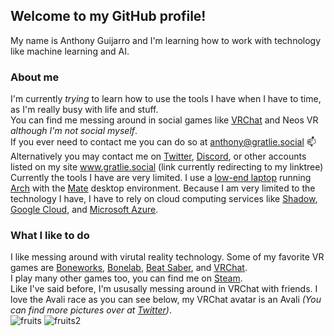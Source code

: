 ## Welcome to my GitHub profile!
My name is Anthony Guijarro and I'm learning how to work with technology like machine learning and AI.

### About me
I'm currently *trying* to learn how to use the tools I have when I have to time, as I'm really busy with life and stuff.\
You can find me messing around in social games like [VRChat][vrc] and Neos VR *although I'm not social myself*.\
If you ever need to contact me you can do so at anthony@gratlie.social 📫\
Alternatively you may contact me on [Twitter][twt], [Discord][discord], or other accounts listed on my site www.gratlie.social (link currently redirecting to my linktree)\
Currently the tools I have are very limited. I use a [low-end laptop][laptop] running [Arch][arch] with the [Mate][mate] desktop environment. Because I am very limited to the technology I have, I have to rely on cloud computing services like [Shadow][shadow], [Google Cloud][gcloud], and [Microsoft Azure][azure].

### What I like to do
I like messing around with virutal reality technology. Some of my favorite VR games are [Boneworks][slz], [Bonelab][slz], [Beat Saber][bs], and [VRChat][vrchat].\
I play many other games too, you can find me on [Steam].\
Like I've said before, I'm ususally messing around in VRChat with friends. I love the Avali race as you can see below, my VRChat avatar is an Avali *(You can find more pictures over at [Twitter][fvali])*.\
![fruits] ![fruits2]



<!--
Shortcuts for links with markdown
-->
[vrc]: vrchat.com/home/user/usr_47c79287-0a32-47f3-8d60-4dcf41c23049 "My VRChat profile"
[twt]: twitter.com/messages/compose?recipient_id=1167957172656988165 "Direct Message me on Twitter"
[fruits]: https://user-images.githubusercontent.com/43303671/196014961-3a31983f-a2ce-4d49-824f-2cb03c881fd2.png "My Avali named Fruits"
[arch]: archlinux.org "Learn more about Arch Linux"
[mate]: mate-desktop.org "Learn more about the Mate DE"
[laptop]: https://www.asus.com/us/Laptops/For-Home/Everyday-use/R543/techspec/  "Specs page for my laptop"
[shadow]: shadow.tech "Learn more about Shadow Cloud Computing"
[gcloud]: cloud.google.com "Learn more about the Google Cloud Platform"
[azure]: azure.com "learn more about Microsoft Azure"
[vrchat]: hello.vrchat.com "Learn more about VRChat"
[bs]: beatsaber.com "Learn more about Beat Saber"
[slz]: stresslevelzero.com "Learn more about Boneworks and Bonelab on Stress Level Zero's website"
[discord]: discord.com/users/419377737149710346 "Link to my Discord profile"
[steam]: steamcommunity.com/id/Anthonyg5005 "My Steam account"
[fruits2]: https://user-images.githubusercontent.com/43303671/196015583-2a20f675-69ce-4ecf-a2ef-9216e4c6f783.png "My Avali named Fruits"
[fruits3]: https://user-images.githubusercontent.com/43303671/196015590-23704a95-6e8b-421e-a7b3-20794642d0fb.png "My Avali named Fruits"
[fvali]: twitter.com/Fruitsvali "My Avali Twitter page"
